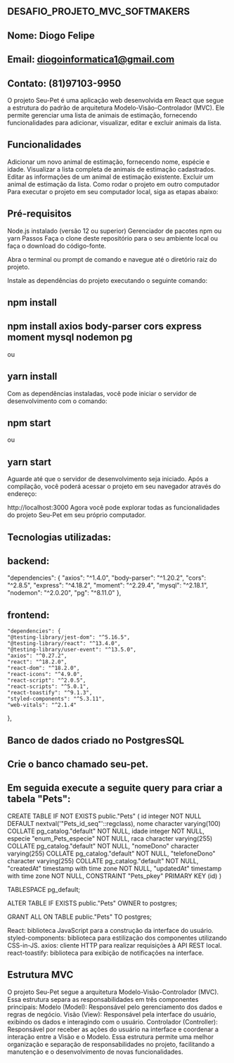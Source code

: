 ## DESAFIO_PROJETO_MVC_SOFTMAKERS

## Nome: Diogo Felipe
## Email: diogoinformatica1@gmail.com
## Contato: (81)97103-9950

O projeto Seu-Pet é uma aplicação web desenvolvida em React que segue a estrutura do padrão de arquitetura Modelo-Visão-Controlador (MVC). Ele permite gerenciar uma lista de animais de estimação, fornecendo funcionalidades para adicionar, visualizar, editar e excluir animais da lista.

## Funcionalidades
Adicionar um novo animal de estimação, fornecendo nome, espécie e idade.
Visualizar a lista completa de animais de estimação cadastrados.
Editar as informações de um animal de estimação existente.
Excluir um animal de estimação da lista.
Como rodar o projeto em outro computador
Para executar o projeto em seu computador local, siga as etapas abaixo:

## Pré-requisitos
Node.js instalado (versão 12 ou superior)
Gerenciador de pacotes npm ou yarn
Passos
Faça o clone deste repositório para o seu ambiente local ou faça o download do código-fonte.

Abra o terminal ou prompt de comando e navegue até o diretório raiz do projeto.

Instale as dependências do projeto executando o seguinte comando:

## npm install
## npm install axios body-parser cors express moment mysql nodemon pg

ou

## yarn install

Com as dependências instaladas, você pode iniciar o servidor de desenvolvimento com o comando:
## npm start
ou

## yarn start
Aguarde até que o servidor de desenvolvimento seja iniciado. Após a compilação, você poderá acessar o projeto em seu navegador através do endereço:

http://localhost:3000
Agora você pode explorar todas as funcionalidades do projeto Seu-Pet em seu próprio computador.

## Tecnologias utilizadas:

## backend:

"dependencies": {
    "axios": "^1.4.0",
    "body-parser": "^1.20.2",
    "cors": "^2.8.5",
    "express": "^4.18.2",
    "moment": "^2.29.4",
    "mysql": "^2.18.1",
    "nodemon": "^2.0.20",
    "pg": "^8.11.0"
  },

  ## frontend:
  
    "dependencies": {
    "@testing-library/jest-dom": "^5.16.5",
    "@testing-library/react": "^13.4.0",
    "@testing-library/user-event": "^13.5.0",
    "axios": "^0.27.2",
    "react": "^18.2.0",
    "react-dom": "^18.2.0",
    "react-icons": "^4.9.0",
    "react-script": "^2.0.5",
    "react-scripts": "^5.0.1",
    "react-toastify": "^9.1.3",
    "styled-components": "^5.3.11",
    "web-vitals": "^2.1.4"
  },

  ## Banco de dados criado no PostgresSQL
  
  ## Crie o banco chamado seu-pet.
  ## Em seguida execute a seguite query para criar a tabela "Pets":
  
  CREATE TABLE IF NOT EXISTS public."Pets"
(
    id integer NOT NULL DEFAULT nextval('"Pets_id_seq"'::regclass),
    nome character varying(100) COLLATE pg_catalog."default" NOT NULL,
    idade integer NOT NULL,
    especie "enum_Pets_especie" NOT NULL,
    raca character varying(255) COLLATE pg_catalog."default" NOT NULL,
    "nomeDono" character varying(255) COLLATE pg_catalog."default" NOT NULL,
    "telefoneDono" character varying(255) COLLATE pg_catalog."default" NOT NULL,
    "createdAt" timestamp with time zone NOT NULL,
    "updatedAt" timestamp with time zone NOT NULL,
    CONSTRAINT "Pets_pkey" PRIMARY KEY (id)
)

TABLESPACE pg_default;

ALTER TABLE IF EXISTS public."Pets"
    OWNER to postgres;

GRANT ALL ON TABLE public."Pets" TO postgres;
  

React: biblioteca JavaScript para a construção da interface do usuário.
styled-components: biblioteca para estilização dos componentes utilizando CSS-in-JS.
axios: cliente HTTP para realizar requisições à API REST local.
react-toastify: biblioteca para exibição de notificações na interface.

## Estrutura MVC
O projeto Seu-Pet segue a arquitetura Modelo-Visão-Controlador (MVC). Essa estrutura separa as responsabilidades em três componentes principais:
Modelo (Model): Responsável pelo gerenciamento dos dados e regras de negócio.
Visão (View): Responsável pela interface do usuário, exibindo os dados e interagindo com o usuário.
Controlador (Controller): Responsável por receber as ações do usuário na interface e coordenar a interação entre a Visão e o Modelo.
Essa estrutura permite uma melhor organização e separação de responsabilidades no projeto, facilitando a manutenção e o desenvolvimento de novas funcionalidades.

